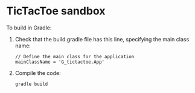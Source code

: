 # TicTacToe sandbox

To build in Gradle:  

1. Check that the build.gradle file has this line, specifying the main class name:

   ```
   // Define the main class for the application
   mainClassName = 'G_tictactoe.App'
   ```

2. Compile the code:

   ```
   gradle build
   ```

